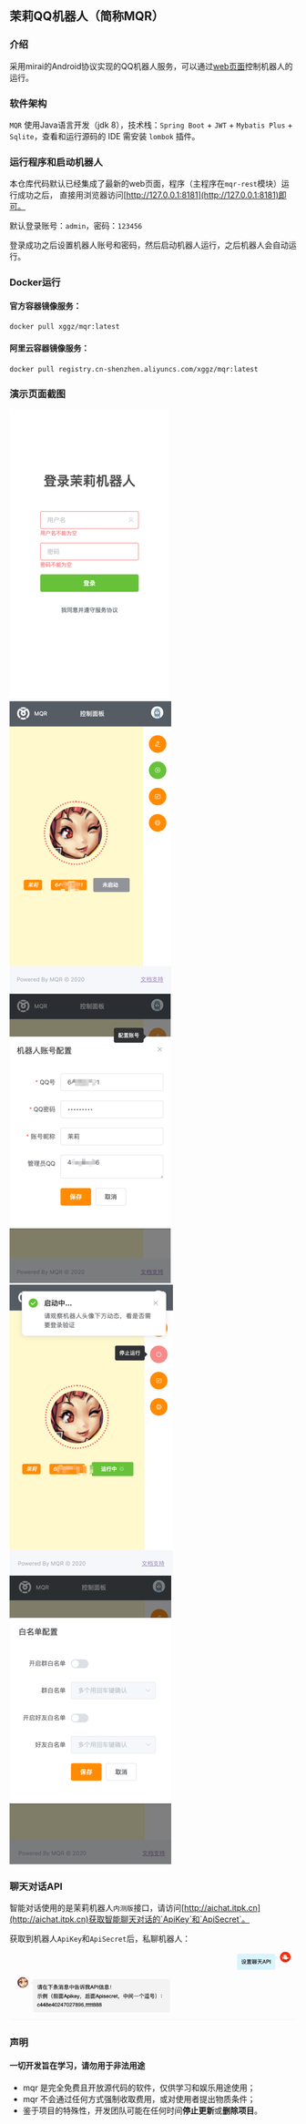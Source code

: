 ## 茉莉QQ机器人（简称MQR）

### 介绍
采用mirai的Android协议实现的QQ机器人服务，可以通过[web页面](https://github.com/xggz/mqr-web)控制机器人的运行。

### 软件架构
`MQR` 使用Java语言开发（jdk 8），技术栈：`Spring Boot` + `JWT` + `Mybatis Plus` + `Sqlite`，查看和运行源码的 IDE 需安装 `lombok` 插件。

### 运行程序和启动机器人
本仓库代码默认已经集成了最新的web页面，程序（主程序在`mqr-rest`模块）运行成功之后，
直接用浏览器访问[http://127.0.0.1:8181](http://127.0.0.1:8181)即可。

默认登录账号：`admin`，密码：`123456`

登录成功之后设置机器人账号和密码，然后启动机器人运行，之后机器人会自动运行。

### Docker运行
#### 官方容器镜像服务：
```
docker pull xggz/mqr:latest
```
#### 阿里云容器镜像服务：
```
docker pull registry.cn-shenzhen.aliyuncs.com/xggz/mqr:latest
```

### 演示页面截图
![demo1](demo/img.png)
![demo2](demo/img_1.png)
![demo3](demo/img_2.png)
![demo4](demo/img_3.png)
![demo5](demo/img_4.png)


### 聊天对话API
智能对话使用的是茉莉机器人`内测版`接口，请访问[http://aichat.itpk.cn](http://aichat.itpk.cn)获取智能聊天对话的`ApiKey`和`ApiSecret`。

获取到机器人`ApiKey`和`ApiSecret`后，私聊机器人：
![demo6](demo/img_5.png)

### 声明
#### 一切开发旨在学习，请勿用于非法用途
- mqr 是完全免费且开放源代码的软件，仅供学习和娱乐用途使用；
- mqr 不会通过任何方式强制收取费用，或对使用者提出物质条件；
- 鉴于项目的特殊性，开发团队可能在任何时间**停止更新**或**删除项目**。